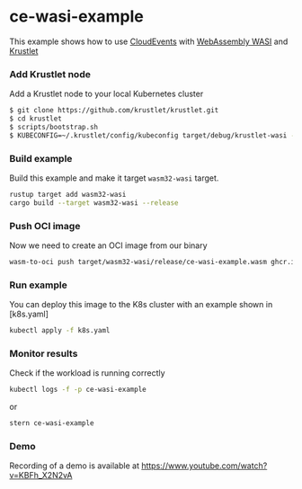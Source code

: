 # ce-wasi-example

This example shows how to use [CloudEvents](https://cloudevents.io/) with [WebAssembly WASI](https://wasi.dev/) and [Krustlet](https://krustlet.dev/)

### Add Krustlet node

Add a Krustlet node to your local Kubernetes cluster

```sh
$ git clone https://github.com/krustlet/krustlet.git
$ cd krustlet
$ scripts/bootstrap.sh
$ KUBECONFIG=~/.krustlet/config/kubeconfig target/debug/krustlet-wasi --port 3000 --bootstrap-file ~/.krustlet/config/bootstrap.conf
```

### Build example

Build this example and make it target `wasm32-wasi` target.

```sh
rustup target add wasm32-wasi
cargo build --target wasm32-wasi --release
```

### Push OCI image

Now we need to create an OCI image from our binary

```sh
wasm-to-oci push target/wasm32-wasi/release/ce-wasi-example.wasm ghcr.io/dejanb/ce-wasi-example:latest
```

### Run example

You can deploy this image to the K8s cluster with an example shown in [k8s.yaml]

```sh
kubectl apply -f k8s.yaml
```

### Monitor results

Check if the workload is running correctly

```sh
kubectl logs -f -p ce-wasi-example
```

or

```sh
stern ce-wasi-example
```

### Demo

Recording of a demo is available at https://www.youtube.com/watch?v=KBFh_X2N2vA